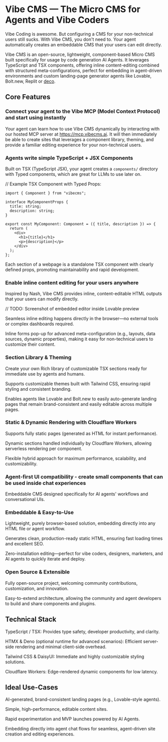 # Vibe CMS — The Micro CMS for Agents and Vibe Coders

Vibe Coding is awesome. But configuring a CMS for your non-technical users still sucks. With Vibe CMS, you don't need to. Your agent automatically creates an embeddable CMS that your users can edit directly.

Vibe CMS is an open-source, lightweight, component-based Micro CMS built specifically for usage by code generation AI Agents. It leverages TypeScript and TSX components, offering inline content-editing combined with structured meta-configurations, perfect for embedding in agent-driven environments and custom landing-page generator agents like Lovable, Bolt.new, Replit or [deco](https://getdeco.ai).

## Core Features

### Connect your agent to the Vibe MCP (Model Context Protocol) and start using instantly

Your agent can learn how to use Vibe CMS dynamically by interacting with our hosted MCP server at https://mcp.vibecms.ai. It will then immediately be able to create sites that leverages a component library, theming, and provide a familiar editing experience for your non-technical users.

### Agents write simple TypeScript + JSX Components

Built on TSX (TypeScript JSX), your agent creates a `components/` directory with Typed components, which are great for LLMs to use later on.

// Example TSX Component with Typed Props:

```tsx
import { Component } from "vibecms";

interface MyComponentProps {
  title: string;
  description: string;
}

export const MyComponent: Component = ({ title, description }) => {
  return (
    <div>
      <h1>{title}</h1>
      <p>{description}</p>
    </div>
  );
};
```

Each section of a webpage is a standalone TSX component with clearly defined props, promoting maintainability and rapid development.

### Enable inline content editing for your users anywhere

Inspired by Nash, Vibe CMS provides inline, content-editable HTML outputs that your users can modify directly.

// TODO: Screenshot of embedded editor inside Lovable preview

Seamless inline editing happens directly in the browser—no external tools or complex dashboards required.

Inline forms pop-up for advanced meta-configuration (e.g., layouts, data sources, dynamic properties), making it easy for non-technical users to customize their content.

### Section Library & Theming

Create your own Rich library of customizable TSX sections ready for immediate use by agents and humans.

Supports customizable themes built with Tailwind CSS, ensuring rapid styling and consistent branding.

Enables agents like Lovable and Bolt.new to easily auto-generate landing pages that remain brand-consistent and easily editable across multiple pages.

### Static & Dynamic Rendering with Cloudflare Workers

Supports fully static pages (generated as HTML for instant performance).

Dynamic sections handled individually by Cloudflare Workers, allowing serverless rendering per component.

Flexible hybrid approach for maximum performance, scalability, and customizability.

### Agent-first UI compatibility - create small components that can be used inside chat experiences

Embeddable CMS designed specifically for AI agents' workflows and conversational UIs.

### Embeddable & Easy-to-Use

Lightweight, purely browser-based solution, embedding directly into any HTML file or agent workflow.

Generates clean, production-ready static HTML, ensuring fast loading times and excellent SEO.

Zero-installation editing—perfect for vibe coders, designers, marketers, and AI agents to quickly iterate and deploy.

### Open Source & Extensible

Fully open-source project, welcoming community contributions, customization, and innovation.

Easy-to-extend architecture, allowing the community and agent developers to build and share components and plugins.

## Technical Stack

TypeScript / TSX: Provides type safety, developer productivity, and clarity.

HTMX & Deno (optional runtime for advanced scenarios): Efficient server-side rendering and minimal client-side overhead.

Tailwind CSS & DaisyUI: Immediate and highly customizable styling solutions.

Cloudflare Workers: Edge-rendered dynamic components for low latency.

## Ideal Use-Cases

AI-generated, brand-consistent landing pages (e.g., Lovable-style agents).

Simple, high-performance, editable content sites.

Rapid experimentation and MVP launches powered by AI Agents.

Embedding directly into agent chat flows for seamless, agent-driven site creation and editing experiences.


